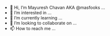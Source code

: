 - 👋 Hi, I’m Mayuresh Chavan AKA @masfooks ...
- 👀 I’m interested in ...
- 🌱 I’m currently learning ...
- 💞️ I’m looking to collaborate on ...
- 📫 How to reach me ...

<!---
masfooks/masfooks is a ✨ special ✨ repository because its `README.md` (this file) appears on your GitHub profile.
You can click the Preview link to take a look at your changes.
--->

